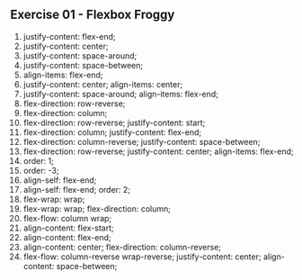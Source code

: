 ## Exercise 01 - Flexbox Froggy

1. justify-content: flex-end;
2. justify-content: center;
3. justify-content: space-around;
4. justify-content: space-between;
5. align-items: flex-end;
6. justify-content: center; align-items: center;
7. justify-content: space-around; align-items: flex-end;
8. flex-direction: row-reverse;
9. flex-direction: column;
10. flex-direction: row-reverse; justify-content: start;
11. flex-direction: column; justify-content: flex-end;
12. flex-direction: column-reverse; justify-content: space-between;
13. flex-direction: row-reverse; justify-content: center; align-items: flex-end;
14. order: 1;
15. order: -3;
16. align-self: flex-end;
17. align-self: flex-end; order: 2;
18. flex-wrap: wrap;
19. flex-wrap: wrap; flex-direction: column;
20. flex-flow: column wrap;
21. align-content: flex-start;
22. align-content: flex-end;
23. align-content: center; flex-direction: column-reverse;
24. flex-flow: column-reverse wrap-reverse; justify-content: center; align-content: space-between;